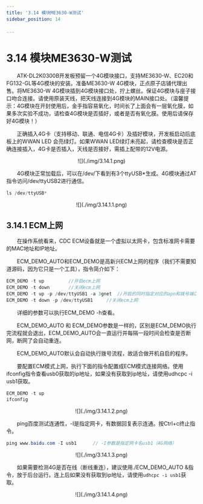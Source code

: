 ```yaml
---
title: '3.14 模块ME3630-W测试'
sidebar_position: 14

---
```


# 3.14 模块ME3630-W测试

&emsp;&emsp;ATK-DL2K0300B开发板预留一个4G模块接口，支持ME3630-W、EC20和FG132-GL等4G模块的安装。准备ME3630-W 4G模块，正点原子店铺代理出售。将ME3630-W 4G模块插到4G模块接口处，拧上螺丝。保证4G模块与座子接口吻合连接。请使用原装天线，把天线连接到4G模块的MAIN接口处。（温馨提示：4G模块在开封使用后，金手指容易氧化，时间长了上面会有一层氧化膜，如果多次实验不成功，请检查4G模块是否插好，或者是否有氧化膜。使用后请保存好4G模块！）

&emsp;&emsp;正确插入4G卡（支持移动、联通、电信4G卡）及插好模块，开发板启动后底板上的WWAN LED 会亮绿灯。如果WWAN LED绿灯未亮起，请检查模块是否正确连接插入，4G卡是否插入，天线是否接好，需插上配带的12V电源。


<center>
![](./img/3.14.1.png)
</center>

&emsp;&emsp;4G模块正常加载后，可以在/dev/下看到有3个ttyUSB*生成。4G模块通过AT指令访问/dev/ttyUSB2进行通信。

```c#
ls /dev/ttyUSB*
```

<center>
![](./img/3.14.1.1.png)
</center>


## 3.14.1 ECM上网

&emsp;&emsp;在操作系统看来，CDC ECM设备就是一个虚拟以太网卡，包含标准网卡需要的MAC地址和IP地址。

&emsp;&emsp;ECM_DEMO_AUTO和ECM_DEMO是高新兴ECM上网的程序（我们不需要知道源码，因为它只是一个工具），指令简介如下：

```c#
ECM_DEMO -t up         //开启ecm上网 
ECM_DEMO -t down       //关闭ecm上网
ECM_DEMO -t up -p /dev/ttyUSB1 -a 3gnet  //开启的同时指定对应的apn和拨号端口
ECM_DEMO -t down -p /dev/ttyUSB1     //关闭ecm上网
```

&emsp;&emsp;详细的参数可以执行ECM_DEMO -h查看。

&emsp;&emsp;ECM_DEMO_AUTO 和 ECM_DEMO参数是一样的，区别是ECM_DEMO执行完流程就会退出，ECM_DEMO_AUTO会一直运行并每隔一段时间会检查是否断网，断网了会自动重连。

&emsp;&emsp;ECM_DEMO_AUTO默认会自动执行拨号流程，故适合做开机自启的程序。

&emsp;&emsp;要配置ECM模式上网，执行下面的指令配置成ECM模式连接网络。使用ifconfig指令查看usb0获取的ip地址，如果没有获取到ip地址，请使用udhcpc -i usb1获取。

```c#
ECM_DEMO -t up
ifconfig
```

<center>
![](./img/3.14.1.2.png)
</center>

&emsp;&emsp;ping百度测试连通性，-I是指定网卡，有数据回复表示连通。按Ctrl+c终止指令。

```c#
ping www.baidu.com -I usb1		// -I参数是指定网卡名usb1（4G网络）
```

<center>
![](./img/3.14.1.3.png)
</center>

&emsp;&emsp;如果需要检测4G是否在线（断线重连），建议使用./ECM_DEMO_AUTO &指令，放于后台运行。连上后如果没有获取到ip地址，请使用`udhcpc -i usb1`获取。

<center>
![](./img/3.14.1.4.png)
</center>

